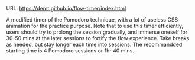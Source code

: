 URL: https://demt.github.io/flow-timer/index.html

A modified timer of the Pomodoro technique, with a lot of useless CSS animation for the practice purpose.
Note that to use this timer efficiently, users should try to prolong the session gradually, and immerse oneself for 30-50 mins at the later sessions to fortify the flow experience. Take breaks as needed, but stay longer each time into sessions.
The recommandded starting time is 4 Pomodoro sessions or 1hr 40 mins.

